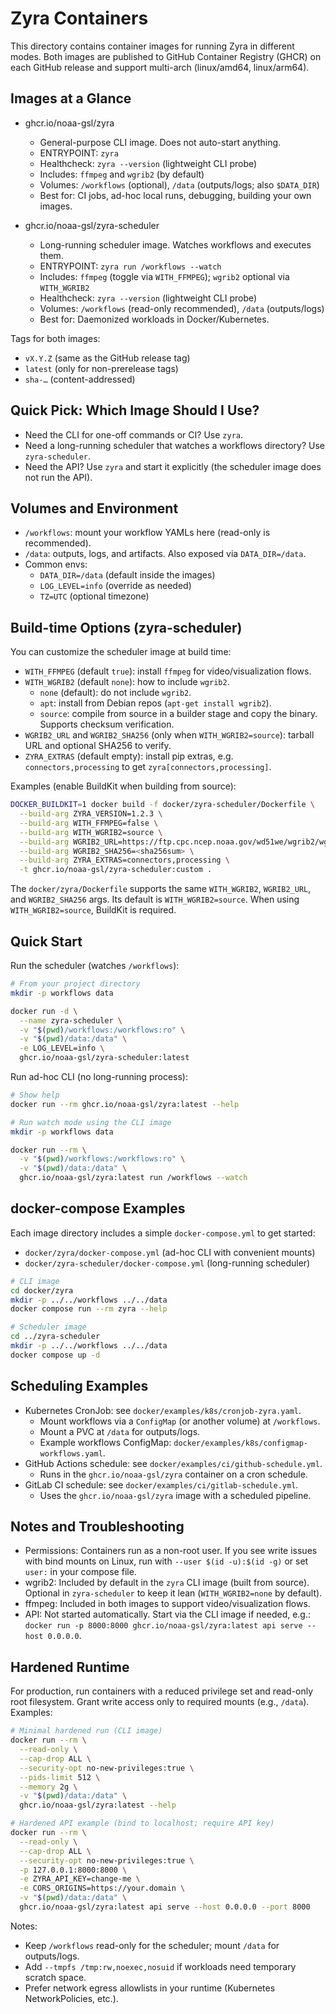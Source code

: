 # Zyra Containers

This directory contains container images for running Zyra in different modes.
Both images are published to GitHub Container Registry (GHCR) on each GitHub
release and support multi-arch (linux/amd64, linux/arm64).

## Images at a Glance

- ghcr.io/noaa-gsl/zyra
  - General-purpose CLI image. Does not auto-start anything.
  - ENTRYPOINT: `zyra`
  - Healthcheck: `zyra --version` (lightweight CLI probe)
  - Includes: `ffmpeg` and `wgrib2` (by default)
  - Volumes: `/workflows` (optional), `/data` (outputs/logs; also `$DATA_DIR`)
  - Best for: CI jobs, ad-hoc local runs, debugging, building your own images.

- ghcr.io/noaa-gsl/zyra-scheduler
  - Long-running scheduler image. Watches workflows and executes them.
  - ENTRYPOINT: `zyra run /workflows --watch`
  - Includes: `ffmpeg` (toggle via `WITH_FFMPEG`); `wgrib2` optional via `WITH_WGRIB2`
  - Healthcheck: `zyra --version` (lightweight CLI probe)
  - Volumes: `/workflows` (read-only recommended), `/data` (outputs/logs)
  - Best for: Daemonized workloads in Docker/Kubernetes.

Tags for both images:
- `vX.Y.Z` (same as the GitHub release tag)
- `latest` (only for non-prerelease tags)
- `sha-…` (content-addressed)

## Quick Pick: Which Image Should I Use?

- Need the CLI for one-off commands or CI? Use `zyra`.
- Need a long-running scheduler that watches a workflows directory? Use `zyra-scheduler`.
- Need the API? Use `zyra` and start it explicitly (the scheduler image does not run the API).

## Volumes and Environment

- `/workflows`: mount your workflow YAMLs here (read-only is recommended).
- `/data`: outputs, logs, and artifacts. Also exposed via `DATA_DIR=/data`.
- Common envs:
  - `DATA_DIR=/data` (default inside the images)
  - `LOG_LEVEL=info` (override as needed)
  - `TZ=UTC` (optional timezone)

## Build-time Options (zyra-scheduler)

You can customize the scheduler image at build time:
- `WITH_FFMPEG` (default `true`): install `ffmpeg` for video/visualization flows.
- `WITH_WGRIB2` (default `none`): how to include `wgrib2`.
  - `none` (default): do not include `wgrib2`.
  - `apt`: install from Debian repos (`apt-get install wgrib2`).
  - `source`: compile from source in a builder stage and copy the binary. Supports checksum verification.
- `WGRIB2_URL` and `WGRIB2_SHA256` (only when `WITH_WGRIB2=source`): tarball URL and optional SHA256 to verify.
- `ZYRA_EXTRAS` (default empty): install pip extras, e.g. `connectors,processing` to get `zyra[connectors,processing]`.

Examples (enable BuildKit when building from source):
```bash
DOCKER_BUILDKIT=1 docker build -f docker/zyra-scheduler/Dockerfile \
  --build-arg ZYRA_VERSION=1.2.3 \
  --build-arg WITH_FFMPEG=false \
  --build-arg WITH_WGRIB2=source \
  --build-arg WGRIB2_URL=https://ftp.cpc.ncep.noaa.gov/wd51we/wgrib2/wgrib2.tgz \
  --build-arg WGRIB2_SHA256=<sha256sum> \
  --build-arg ZYRA_EXTRAS=connectors,processing \
  -t ghcr.io/noaa-gsl/zyra-scheduler:custom .
```

The `docker/zyra/Dockerfile` supports the same `WITH_WGRIB2`, `WGRIB2_URL`, and `WGRIB2_SHA256` args. Its default is `WITH_WGRIB2=source`. When using `WITH_WGRIB2=source`, BuildKit is required.

## Quick Start

Run the scheduler (watches `/workflows`):

```bash
# From your project directory
mkdir -p workflows data

docker run -d \
  --name zyra-scheduler \
  -v "$(pwd)/workflows:/workflows:ro" \
  -v "$(pwd)/data:/data" \
  -e LOG_LEVEL=info \
  ghcr.io/noaa-gsl/zyra-scheduler:latest
```

Run ad-hoc CLI (no long-running process):

```bash
# Show help
docker run --rm ghcr.io/noaa-gsl/zyra:latest --help

# Run watch mode using the CLI image
mkdir -p workflows data

docker run --rm \
  -v "$(pwd)/workflows:/workflows:ro" \
  -v "$(pwd)/data:/data" \
  ghcr.io/noaa-gsl/zyra:latest run /workflows --watch
```

## docker-compose Examples

Each image directory includes a simple `docker-compose.yml` to get started:

- `docker/zyra/docker-compose.yml` (ad-hoc CLI with convenient mounts)
- `docker/zyra-scheduler/docker-compose.yml` (long-running scheduler)

```bash
# CLI image
cd docker/zyra
mkdir -p ../../workflows ../../data
docker compose run --rm zyra --help

# Scheduler image
cd ../zyra-scheduler
mkdir -p ../../workflows ../../data
docker compose up -d
```

## Scheduling Examples

- Kubernetes CronJob: see `docker/examples/k8s/cronjob-zyra.yaml`.
  - Mount workflows via a `ConfigMap` (or another volume) at `/workflows`.
  - Mount a PVC at `/data` for outputs/logs.
  - Example workflows ConfigMap: `docker/examples/k8s/configmap-workflows.yaml`.
- GitHub Actions schedule: see `docker/examples/ci/github-schedule.yml`.
  - Runs in the `ghcr.io/noaa-gsl/zyra` container on a cron schedule.
- GitLab CI schedule: see `docker/examples/ci/gitlab-schedule.yml`.
  - Uses the `ghcr.io/noaa-gsl/zyra` image with a scheduled pipeline.

## Notes and Troubleshooting

- Permissions: Containers run as a non-root user. If you see write issues with
  bind mounts on Linux, run with `--user $(id -u):$(id -g)` or set `user:` in
  your compose file.
- wgrib2: Included by default in the `zyra` CLI image (built from source). Optional in `zyra-scheduler` to keep it lean (`WITH_WGRIB2=none` by default).
- ffmpeg: Included in both images to support video/visualization flows.
- API: Not started automatically. Start via the CLI image if needed, e.g.:
  `docker run -p 8000:8000 ghcr.io/noaa-gsl/zyra:latest api serve --host 0.0.0.0`.

## Hardened Runtime

For production, run containers with a reduced privilege set and read-only root filesystem. Grant write access only to required mounts (e.g., `/data`). Examples:

```bash
# Minimal hardened run (CLI image)
docker run --rm \
  --read-only \
  --cap-drop ALL \
  --security-opt no-new-privileges:true \
  --pids-limit 512 \
  --memory 2g \
  -v "$(pwd)/data:/data" \
  ghcr.io/noaa-gsl/zyra:latest --help

# Hardened API example (bind to localhost; require API key)
docker run --rm \
  --read-only \
  --cap-drop ALL \
  --security-opt no-new-privileges:true \
  -p 127.0.0.1:8000:8000 \
  -e ZYRA_API_KEY=change-me \
  -e CORS_ORIGINS=https://your.domain \
  -v "$(pwd)/data:/data" \
  ghcr.io/noaa-gsl/zyra:latest api serve --host 0.0.0.0 --port 8000
```

Notes:
- Keep `/workflows` read-only for the scheduler; mount `/data` for outputs/logs.
- Add `--tmpfs /tmp:rw,noexec,nosuid` if workloads need temporary scratch space.
- Prefer network egress allowlists in your runtime (Kubernetes NetworkPolicies, etc.).
